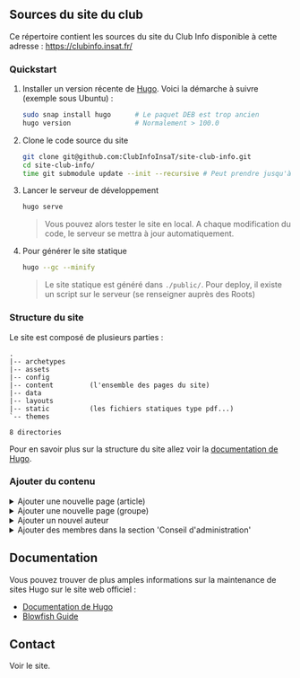 ## Sources du site du club

Ce répertoire contient les sources du site du Club Info disponible à cette adresse : https://clubinfo.insat.fr/

### Quickstart

1. Installer un version récente de [Hugo](https://gohugo.io/).
   Voici la démarche à suivre (exemple sous Ubuntu) :

   ```bash
   sudo snap install hugo      # Le paquet DEB est trop ancien
   hugo version                # Normalement > 100.0
   ```

2. Clone le code source du site

   ```bash
   git clone git@github.com:ClubInfoInsaT/site-club-info.git
   cd site-club-info/
   time git submodule update --init --recursive # Peut prendre jusqu'à 10 min.
   ```

3. Lancer le serveur de développement
   ```bash
   hugo serve
   ```
   > Vous pouvez alors tester le site en local.
   > A chaque modification du code, le serveur se mettra à jour automatiquement.

4. Pour générer le site statique
   ```bash
   hugo --gc --minify
   ```
   > Le site statique est généré dans `./public/`.
   > Pour deploy, il existe un script sur le serveur (se renseigner auprès des Roots)

### Structure du site

Le site est composé de plusieurs parties :

```
.
|-- archetypes
|-- assets
|-- config
|-- content         (l'ensemble des pages du site)
|-- data
|-- layouts
|-- static          (les fichiers statiques type pdf...)
`-- themes

8 directories
```

Pour en savoir plus sur la structure du site allez voir la [documentation de Hugo](https://gohugo.io/getting-started/directory-structure/#directory-structure-explained).

### Ajouter du contenu


<details>
<summary>Ajouter une nouvelle page (article)</summary>

Pour ajouter une nouvelle page de type _"article"_ comme la page [`/projects/jeu-sce/`](https://clubinfo.insat.fr/projects/jeu-sce/),

- Crée un nouveau dossier du nom de votre choix _sans espace_ dans `content/`
- Dans ce dossier ajouté un nouveau fichier `index.md`
- Dans ce fichier `index.md`, ajoutez tout en haut ceci

  ```toml
  ---
  title: "Le titre de l'article"
  summary: "Un description verbeuse mais pas trop non plus"
  date: YYYY-MM-DD
  ---
  ```

  Vous pouvez ensuite ajouter du contenu à votre article en utilisant le [format Markdown](https://www.markdownguide.org/basic-syntax/).

  > Pour plus d'info sur le **Front Matter** vous pouvez vous rendre sur la documentation de [Hugo](https://gohugo.io/content-management/front-matter/) et celle de [Blowfish](https://blowfish.page/docs/front-matter/)

> 🚨🚨 ATTENTION !! 🚨🚨
>
> Si vous écrivez un article à paraitre dans le futur (dont la date et plus loin que le jour où vous rédiger l'article) redémarrer le serveur avec cette commande
>
> ```bash
> hugo server -F
> ```

</details>

<details>
<summary>Ajouter une nouvelle page (groupe)</summary>

Pour ajouter une nouvelle page de type _"groupe"_ comme la page [`/projects/web-dev/`](https://clubinfo.insat.fr/projects/web-dev/)

- Crée un nouveau dossier du nom de votre choix _sans espace_ dans `content/`
- Dans ce dossier ajouté un nouveau fichier `_index.md` (le underscore n'est pas une erreur)
- Ajouter tout en haut du fichier ceci

  ```toml
  ---
  title: "Le titre de l'article"
  summary: "Un description verbeuse mais pas trop non plus"
  date: YYYY-MM-DD
  ---
  ```

  > N'hésite pas à t'inspirer de ce qui a été fait dans [`/content/projects/web-dev`](/content//projects//web-dev/)

</details>

<details>
<summary>Ajouter un nouvel auteur</summary>

Pour ajouter un nouvel auteur, créer un nouveau fichier dans `data/authors/` avec le nom de l'auteur (sans espace) et l'extension `.json` (ex: `data/authors/John.json`).

Dans ce fichier ajouter ceci :

```json
{
  "name": "John Doe",
  "image": "/images/people/john.jpg",
  "bio": "Un description verbeuse mais pas trop non plus",
  "social": []
}
```

> La photo de l'auteur doit être placée dans `assets/images/people/` et doit avoir le même nom que le fichier json (ex: `assets/images/people/John.jpg`)

Recharger la page pour voir les changements.

Pour en savoir plus sur les auteurs allez voir la [documentation de Blowfish](https://blowfish.page/docs/multi-author/).

</details>

<details>
<summary>Ajouter des membres dans la section 'Conseil d'administration'</summary>

Pour ajouter un nouveau membre dans la section 'Conseil d'administration', ajouter un nouveau fichier dans `data/CA/` avec le nom du membre (sans espace) et l'extension `.json` (ex: `data/CA/John.json`).

Dans ce fichier ajouter ceci :

```json
{
  "name": "John Doe",
  "image": "/images/people/john.jpg"
  "bio": "Un description verbeuse mais pas trop non plus",
  "position": "Président",
  "social": [],
  "ranking"; 1
}
```

> Note: `ranking` est un nombre entier qui permet de trier les membres par ordre de présence dans le CA. Plus le nombre est petit, plus le membre sera en haut de la liste.

> La photo du membre doit être placée dans `assets/images/people/` et doit avoir le même nom que le fichier json (ex: `assets/images/people/John.jpg`)

Recharger la page pour voir les changements.
</details>

## Documentation

Vous pouvez trouver de plus amples informations sur la maintenance de sites Hugo sur le site web officiel :

- [Documentation de Hugo](https://gohugo.io/documentation/)
- [Blowfish Guide](https://blowfish.page/)

## Contact

Voir le site.
